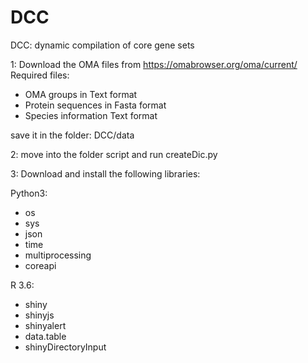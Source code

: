 # DCC
DCC: dynamic compilation of core gene sets

1: Download the OMA files from https://omabrowser.org/oma/current/
Required files:

- OMA groups in Text format
- Protein sequences in Fasta format
- Species information Text format

save it in the folder: DCC/data

2: move into the folder script and run createDic.py

3: Download and install the following libraries:

Python3:

- os
- sys
- json
- time
- multiprocessing
- coreapi

R 3.6:
- shiny
- shinyjs
- shinyalert
- data.table
- shinyDirectoryInput
